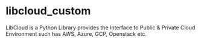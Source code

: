 # libcloud_custom
LibCloud is a Python Library provides the Interface to Public &amp; Private Cloud Environment such has AWS, Azure, GCP, Openstack etc.
